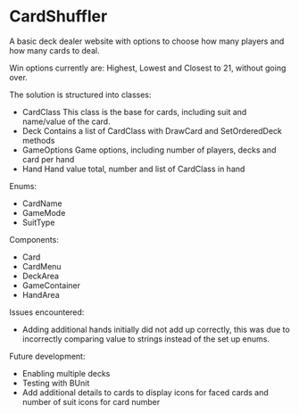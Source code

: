 # CardShuffler

A basic deck dealer website with options to choose how many players and how many cards to deal.

Win options currently are: Highest, Lowest and Closest to 21, without going over.

The solution is structured into classes:
- CardClass
    This class is the base for cards, including suit and name/value of the card.
- Deck
    Contains a list of CardClass with DrawCard and SetOrderedDeck methods
- GameOptions
    Game options, including number of players, decks and card per hand
- Hand
    Hand value total, number and list of CardClass in hand

Enums:
- CardName
- GameMode
- SuitType

Components:
- Card
- CardMenu
- DeckArea
- GameContainer
- HandArea

Issues encountered:
- Adding additional hands initially did not add up correctly, this was due to incorrectly comparing value to strings instead of the set up enums.

Future development:
- Enabling multiple decks
- Testing with BUnit
- Add additional details to cards to display icons for faced cards and number of suit icons for card number
